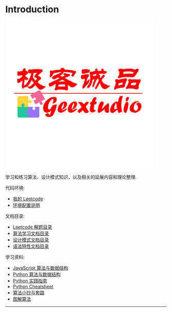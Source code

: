 # Introduction

![logo](./images/logo.png)

学习和练习算法、设计模式知识，以及相关的延展内容和理论整理.

代码环境:

* [我的 Leetcode](https://leetcode-cn.com/u/geextudio/)
* [环境配置说明](env.md)

文档目录:

* [Leetcode 解题目录](toc.leetcode.md)
* [算法学习文档目录](toc.algorithm.md)
* [设计模式文档目录](toc.designpattern.md)
* [语法特性文档目录](toc.language.md)

学习资料:

* [JavaScript 算法与数据结构](https://github.com/trekhleb/javascript-algorithms/blob/master/README.zh-CN.md)
* [Python 算法与数据结构](https://github.com/TheAlgorithms/Python)
* [Python 实践指南](https://pythonguidecn.readthedocs.io/zh/latest/index.html)
* [Python Cheatsheet](https://www.pythonsheets.com/)
* [算法小抄与套路](https://github.com/labuladong/fucking-algorithm)
* [图解算法](https://algorithm-visualizer.org/)

---
